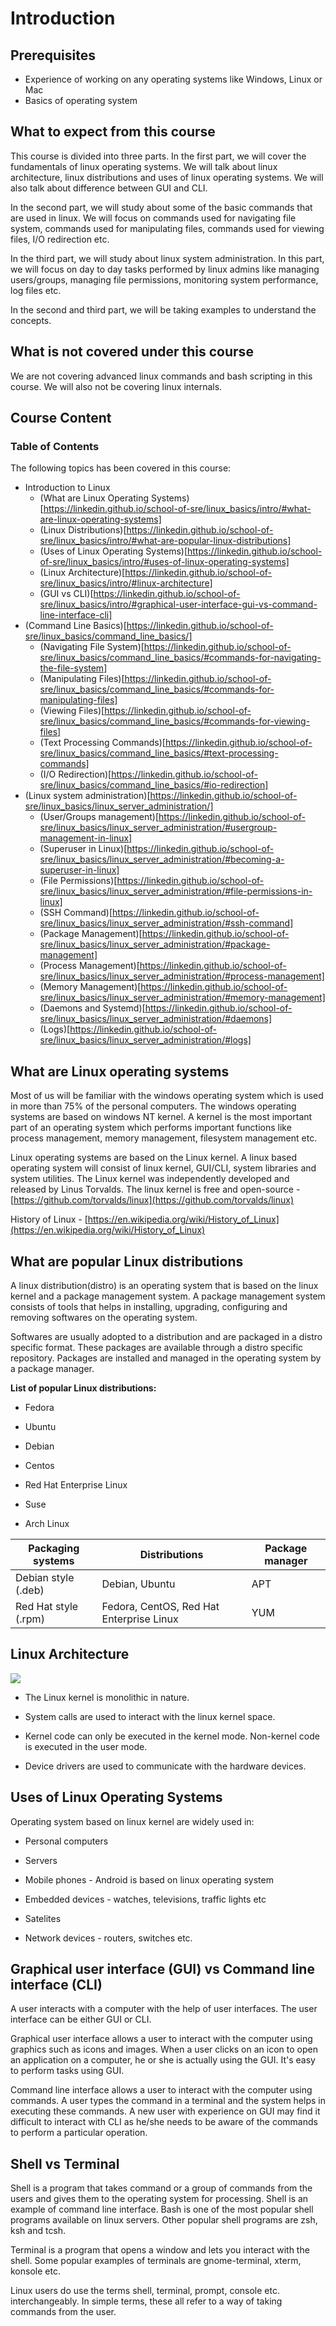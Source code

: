 # Introduction

## Prerequisites

- Experience of working on any operating systems like Windows, Linux or Mac
- Basics of operating system

## What to expect from this course

This course is divided into three parts. In the first part, we will cover the
fundamentals of linux operating systems. We will talk about linux architecture,
linux distributions and uses of linux operating systems. We will also talk about
difference between GUI and CLI.

In the second part, we will study about some of the basic commands that are used
in linux. We will focus on commands used for navigating file system, commands used
for manipulating files, commands used for viewing files, I/O redirection etc.

In the third part, we will study about linux system administration. In this part, we
will focus on day to day tasks performed by linux admins like managing users/groups,
managing file permissions, monitoring system performance, log files etc.

In the second and third part, we will be taking examples to understand the concepts.

## What is not covered under this course

We are not covering advanced linux commands and bash scripting in this
course. We will also not be covering linux internals. 

## Course Content

### Table of Contents

The following topics has been covered in this course:

- Introduction to Linux
    - (What are Linux Operating Systems)[https://linkedin.github.io/school-of-sre/linux_basics/intro/#what-are-linux-operating-systems]
    - (Linux Distributions)[https://linkedin.github.io/school-of-sre/linux_basics/intro/#what-are-popular-linux-distributions]
    - (Uses of Linux Operating Systems)[https://linkedin.github.io/school-of-sre/linux_basics/intro/#uses-of-linux-operating-systems]
    - (Linux Architecture)[https://linkedin.github.io/school-of-sre/linux_basics/intro/#linux-architecture]
    - (GUI vs CLI)[https://linkedin.github.io/school-of-sre/linux_basics/intro/#graphical-user-interface-gui-vs-command-line-interface-cli]
- (Command Line Basics)[https://linkedin.github.io/school-of-sre/linux_basics/command_line_basics/]
    - (Navigating File System)[https://linkedin.github.io/school-of-sre/linux_basics/command_line_basics/#commands-for-navigating-the-file-system]
    - (Manipulating Files)[https://linkedin.github.io/school-of-sre/linux_basics/command_line_basics/#commands-for-manipulating-files]
    - (Viewing Files)[https://linkedin.github.io/school-of-sre/linux_basics/command_line_basics/#commands-for-viewing-files]
    - (Text Processing Commands)[https://linkedin.github.io/school-of-sre/linux_basics/command_line_basics/#text-processing-commands]
    - (I/O Redirection)[https://linkedin.github.io/school-of-sre/linux_basics/command_line_basics/#io-redirection]
- (Linux system administration)[https://linkedin.github.io/school-of-sre/linux_basics/linux_server_administration/]
    - (User/Groups management)[https://linkedin.github.io/school-of-sre/linux_basics/linux_server_administration/#usergroup-management-in-linux]
    - (Superuser in Linux)[https://linkedin.github.io/school-of-sre/linux_basics/linux_server_administration/#becoming-a-superuser-in-linux]
    - (File Permissions)[https://linkedin.github.io/school-of-sre/linux_basics/linux_server_administration/#file-permissions-in-linux]
    - (SSH Command)[https://linkedin.github.io/school-of-sre/linux_basics/linux_server_administration/#ssh-command]
    - (Package Management)[https://linkedin.github.io/school-of-sre/linux_basics/linux_server_administration/#package-management]
    - (Process Management)[https://linkedin.github.io/school-of-sre/linux_basics/linux_server_administration/#process-management]
    - (Memory Management)[https://linkedin.github.io/school-of-sre/linux_basics/linux_server_administration/#memory-management]
    - (Daemons and Systemd)[https://linkedin.github.io/school-of-sre/linux_basics/linux_server_administration/#daemons]
    - (Logs)[https://linkedin.github.io/school-of-sre/linux_basics/linux_server_administration/#logs]


## What are Linux operating systems

Most of us will be familiar with the windows operating system which is
used in more than 75% of the personal computers. The windows operating systems
are based on windows NT kernel. A kernel is the most important part of
an operating system which performs important functions like process
management, memory management, filesystem management etc.

Linux operating systems are based on the Linux kernel. A linux based
operating system will consist of linux kernel, GUI/CLI, system libraries
and system utilities. The Linux kernel was independently developed and
released by Linus Torvalds. The linux kernel is free and open-source -
[https://github.com/torvalds/linux](https://github.com/torvalds/linux)

History of Linux -
[https://en.wikipedia.org/wiki/History_of_Linux](https://en.wikipedia.org/wiki/History_of_Linux)

## What are popular Linux distributions

A linux distribution(distro) is an operating system that is based on
the linux kernel and a package management system. A package management
system consists of tools that helps in installing, upgrading,
configuring and removing softwares on the operating system.

Softwares are usually adopted to a distribution and are packaged in a
distro specific format. These packages are available through a distro
specific repository. Packages are installed and managed in the operating
system by a package manager.

**List of popular Linux distributions:**

- Fedora

- Ubuntu

- Debian

- Centos

- Red Hat Enterprise Linux

- Suse

- Arch Linux


| Packaging systems      | Distributions                              | Package manager
| ---------------------- | ------------------------------------------ | -----------------
| Debian style (.deb)    |   Debian, Ubuntu                          |   APT
| Red Hat style (.rpm)   |   Fedora, CentOS, Red Hat Enterprise Linux |  YUM

## Linux Architecture

![](/images/linux/commands/image25.png)

- The Linux kernel is monolithic in nature.

- System calls are used to interact with the linux kernel space.

- Kernel code can only be executed in the kernel mode. Non-kernel code is executed in the user mode.

- Device drivers are used to communicate with the hardware devices.

## Uses of Linux Operating Systems

Operating system based on linux kernel are widely used in:

- Personal computers

- Servers

- Mobile phones - Android is based on linux operating system

- Embedded devices - watches, televisions, traffic lights etc

- Satelites

- Network devices - routers, switches etc.

## Graphical user interface (GUI) vs Command line interface (CLI)

A user interacts with a computer with the help of user interfaces. The
user interface can be either GUI or CLI.

Graphical user interface allows a user to interact with the computer
using graphics such as icons and images. When a user clicks on an icon
to open an application on a computer, he or she is actually using the
GUI. It's easy to perform tasks using GUI.

Command line interface allows a user to interact with the computer using
commands. A user types the command in a terminal and the system helps in
executing these commands. A new user with experience on GUI may find it 
difficult to interact with CLI as he/she needs to be aware of the commands
to perform a particular operation.

## Shell vs Terminal

Shell is a program that takes command or a group of commands from the
users and gives them to the operating system for processing. Shell is an
example of command line interface. Bash is one of the most popular shell
programs available on linux servers. Other popular shell programs are
zsh, ksh and tcsh.

Terminal is a program that opens a window and lets you interact with the
shell. Some popular examples of terminals are gnome-terminal, xterm,
konsole etc.

Linux users do use the terms shell, terminal, prompt, console etc.
interchangeably. In simple terms, these all refer to a way of taking
commands from the user.
